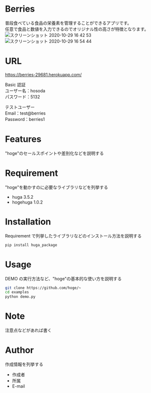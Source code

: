 # Berries

普段食べている食品の栄養素を管理することができるアプリです。<br>
任意で食品と数値を入力できるのでオリジナル性の高さが特徴となります。<br>
![スクリーンショット 2020-10-29 16 42 53](https://user-images.githubusercontent.com/70525516/97539735-d673bd00-1a05-11eb-9314-b46992b9b97d.png)<br>
![スクリーンショット 2020-10-29 16 54 44](https://user-images.githubusercontent.com/70525516/97540795-7ed65100-1a07-11eb-8e70-f5d1cfc65e82.png)

# URL

https://berries-29681.herokuapp.com/ <br>

Basic 認証<br>
ユーザー名：hosoda<br>
パスワード：5132<br>

テストユーザー<br>
Email：test@berries<br>
Password：berries1<br>

# Features

"hoge"のセールスポイントや差別化などを説明する

# Requirement

"hoge"を動かすのに必要なライブラリなどを列挙する

- huga 3.5.2
- hogehuga 1.0.2

# Installation

Requirement で列挙したライブラリなどのインストール方法を説明する

```bash
pip install huga_package
```

# Usage

DEMO の実行方法など、"hoge"の基本的な使い方を説明する

```bash
git clone https://github.com/hoge/~
cd examples
python demo.py
```

# Note

注意点などがあれば書く

# Author

作成情報を列挙する

- 作成者
- 所属
- E-mail
